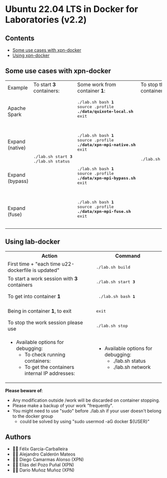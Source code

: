 # Ubuntu 22.04 LTS in Docker for Laboratories (v2.2)

## Contents

 * [Some use cases with xpn-docker](https://github.com/xpn-arcos/xpn-docker/#some-use-cases-with-xpn-docker)
 * [Using xpn-docker](https://github.com/xpn-arcos/xpn-docker/#using-xpn-docker)


## Some use cases with xpn-docker

<html>
 <table>

  <tr>
  <td>
Example
  </td>
  <td>
To start <b>3</b> containers:
  </td>
  <td>
Some work from container <b>1</b>:
  </td>
  <td>
To stop the containers:
  </td>
  </tr>

  <tr>
  <td>
Apache Spark
  </td>
  <td rowspan="4">
   <pre>
./lab.sh start <b>3</b>
./lab.sh status
   </pre>
  </td>
  <td>
   <pre>
./lab.sh bash <b>1</b>
source .profile
<b>./data/quixote-local.sh</b>
exit
   </pre>
  </td>
  <td rowspan="4">
   <pre>
./lab.sh stop
   </pre>
  </td>
  </tr>

  <tr>
  <td>
Expand (native)
  </td>
  <td>
   <pre>
./lab.sh bash <b>1</b>
source .profile
<b>./data/xpn-mpi-native.sh</b>
exit
   </pre>
  </td>
  </tr>

  <tr>
  <td>
Expand (bypass)
  </td>
  <td>
   <pre>
./lab.sh bash <b>1</b>
source .profile
<b>./data/xpn-mpi-bypass.sh</b>
exit
   </pre>
  </td>
  </tr>

  <tr>
  <td>
Expand (fuse)
  </td>
  <td>
   <pre>
./lab.sh bash <b>1</b>
source .profile
<b>./data/xpn-mpi-fuse.sh</b>
exit
   </pre>
  </td>
  </tr>

 </table>
</html>


## Using lab-docker

<html>
 <table>
  <tr>
  <th>Action</th>
  <th>Command</th>
  </tr>

  <tr>
  <td> First time + "each time u22-dockerfile is updated"  </td>
  <td><pre>./lab.sh build</pre>
  </td>
  </tr>

  <tr>
  <td> To start a work session with <b>3</b> containers </td>
  <td><pre>./lab.sh start <b>3</b></pre>
  </td>
  </tr>

  <tr>
  <td> To get into container <b>1</b>  </td>
  <td><pre> ./lab.sh bash <b>1</b></pre>
  </td>
  </tr>

  <tr>
  <td> Being in container <b>1</b>, to exit  </td>
  <td>   <pre>exit</pre>  </td>
  </tr>

  <tr>
  <td>To stop the work session please use  </td>
  <td><pre>./lab.sh stop</pre>
  </td>
  </tr>

  <tr>
  <td>
</html>

  * Available options for debugging:
    * To check running containers:
    * To get the containers internal IP addresses:
  
<html>
  </td>
  <td>
</html>

  * Available options for debugging:
    * ./lab.sh status
    * ./lab.sh network

<html>
  </td>
  </tr>
 </table>
</html>

**Please beware of**:
  * Any modification outside /work will be discarded on container stopping.
  * Please make a backup of your work "frequently".
  * You might need to use "sudo" before ./lab.sh if your user doesn't belong to the docker group
    * could be solved by using "sudo usermod -aG docker ${USER}"


## Authors
* :technologist: Félix García-Carballeira
* :technologist: Alejandro Calderón Mateos
* :technologist: Diego Camarmas Alonso (XPN)
* :technologist: Elias del Pozo Puñal (XPN)
* :technologist: Dario Muñoz Muñoz (XPN)

